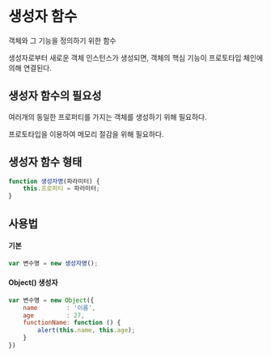 # 생성자 함수

객체와 그 기능을 정의하기 위한 함수

생성자로부터 새로운 객체 인스턴스가 생성되면, 객체의 핵심 기능이 프로토타입 체인에 의해 연결된다.

## 생성자 함수의 필요성

여러개의 동일한 프로퍼티를 가지는 객체를 생성하기 위해 필요하다.

프로토타입을 이용하여 메모리 절감을 위해 필요하다.

## 생성자 함수 형태

```javascript
function 생성자명(파라미터) {
    this.프로퍼티 = 파라미터;
}
```

## 사용법

#### 기본

```javascript
var 변수명 = new 생성자명();
```

#### Object() 생성자

```javascript
var 변수명 = new Object({
    name        : '이름',
    age         : 27,
    functionName: function () {
        alert(this.name, this.age);
    }
})
```